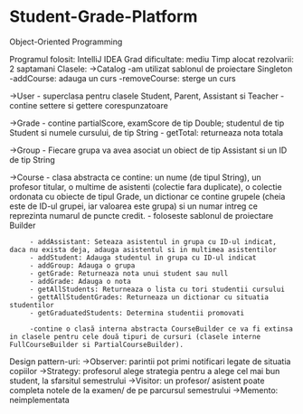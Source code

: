 # Student-Grade-Platform
Object-Oriented Programming

Programul folosit: IntelliJ IDEA
Grad dificultate: mediu
Timp alocat rezolvarii: 2 saptamani
Clasele:
->Catalog -am utilizat sablonul de proiectare Singleton
          -addCourse: adauga un curs
          -removeCourse: sterge un curs
          
->User - superclasa pentru clasele Student, Parent, Assistant si Teacher
       - contine settere si gettere corespunzatoare
       
->Grade - contine partialScore, examScore de tip Double; studentul de tip Student si numele cursului, de tip String
        - getTotal: returneaza nota totala
        
->Group - Fiecare grupa va avea asociat un obiect de tip Assistant si un ID de tip String

->Course - clasa abstracta ce contine: un nume (de tipul String), un profesor
titular, o multime de asistenti (colectie fara duplicate), o colectie ordonata cu obiecte de tipul Grade, un dictionar ce contine grupele (cheia este de ID-ul grupei, iar valoarea este grupa) si un numar intreg ce reprezinta numarul de puncte credit.
         - foloseste sablonul de proiectare Builder

         - addAssistant: Seteaza asistentul in grupa cu ID-ul indicat, daca nu exista deja, adauga asistentul si in multimea asistentilor
         - addStudent: Adauga studentul in grupa cu ID-ul indicat
         - addGroup: Adauga o grupa
         - getGrade: Returneaza nota unui student sau null
         - addGrade: Adauga o nota
         - getAllStudents: Returneaza o lista cu tori studentii cursului
         - gettAllStudentGrades: Returneaza un dictionar cu situatia studentilor
         - getGraduatedStudents: Determina studentii promovati
         
         -contine o clasă interna abstracta CourseBuilder ce va fi extinsa in clasele pentru cele două tipuri de cursuri (clasele interne FullCourseBuilder si PartialCourseBuilder).
       
Design pattern-uri:
->Observer: parintii pot primi notificari legate de situatia copiilor
->Strategy: profesorul alege strategia pentru a alege cel mai bun student, la sfarsitul semestrului
->Visitor: un profesor/ asistent poate completa notele de la examen/ de pe parcursul semestrului
->Memento: neimplementata




